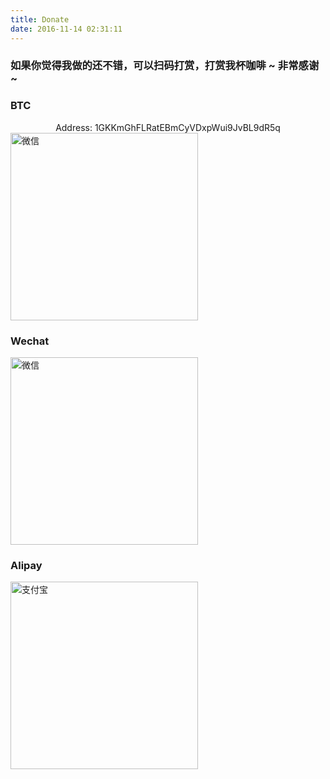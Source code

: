 ```yaml
---
title: Donate
date: 2016-11-14 02:31:11
---
```

### 如果你觉得我做的还不错，可以扫码打赏，打赏我杯咖啡 ~ 非常感谢 ~

### BTC
<center>Address: 1GKKmGhFLRatEBmCyVDxpWui9JvBL9dR5q</center>
<img src="/img/btc.png" style="width: 300px; margin: 0 auto;" alt="微信">

### Wechat
<img src="/img/weixin.png" style="width: 300px; margin: 0 auto;" alt="微信">

### Alipay
<img src="/img/alipay.png" style="width: 300px; margin: 0 auto;" alt="支付宝">
